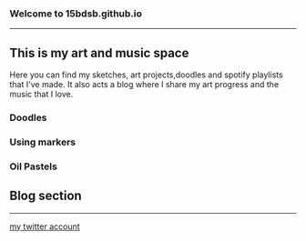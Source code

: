 ### Welcome to 15bdsb.github.io
---
## **This is my art and music space**
Here you can find my sketches, art projects,doodles and spotify playlists that I've made. It also acts a blog where I share my art progress and the music that I love.



### Doodles




### Using markers




### Oil Pastels




## Blog section





---
[my twitter account](https://twitter.com/Bd_monoe623)

